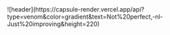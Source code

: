 <div>
  <!-- Header -->
![header](https://capsule-render.vercel.app/api?type=venom&color=gradient&text=Not%20perfect,-nl-Just%20improving&height=220)  
</div>

<div>
  <!-- Body -->

</div>

<!--
**yujin0408/yujin0408** is a ✨ _special_ ✨ repository because its `README.md` (this file) appears on your GitHub profile.

Here are some ideas to get you started:

- 🔭 I’m currently working on ...
- 🌱 I’m currently learning ...
- 👯 I’m looking to collaborate on ...
- 🤔 I’m looking for help with ...
- 💬 Ask me about ...
- 📫 How to reach me: ...
- 😄 Pronouns: ...
- ⚡ Fun fact: ...
-->
